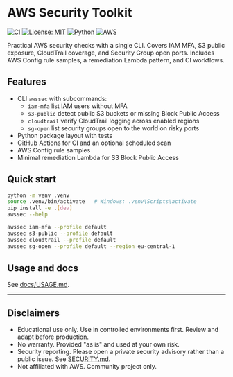 
# AWS Security Toolkit

[![CI](https://github.com/aleksandarnenov/aws-security-toolkit/actions/workflows/ci.yml/badge.svg)](https://github.com/<your-username>/aws-security-toolkit/actions/workflows/ci.yml)
[![License: MIT](https://img.shields.io/badge/License-MIT-blue.svg)](LICENSE)
[![Python](https://img.shields.io/badge/python-3.10%2B-blue.svg)](https://www.python.org/)
[![AWS](https://img.shields.io/badge/AWS-Security-orange.svg)](https://aws.amazon.com/security/)

Practical AWS security checks with a single CLI. Covers IAM MFA, S3 public exposure, CloudTrail coverage, and Security Group open ports. Includes AWS Config rule samples, a remediation Lambda pattern, and CI workflows.

## Features

- CLI `awssec` with subcommands:
  - `iam-mfa` list IAM users without MFA
  - `s3-public` detect public S3 buckets or missing Block Public Access
  - `cloudtrail` verify CloudTrail logging across enabled regions
  - `sg-open` list security groups open to the world on risky ports
- Python package layout with tests
- GitHub Actions for CI and an optional scheduled scan
- AWS Config rule samples
- Minimal remediation Lambda for S3 Block Public Access

## Quick start

```bash
python -m venv .venv
source .venv/bin/activate   # Windows: .venv\Scripts\activate
pip install -e .[dev]
awssec --help

awssec iam-mfa --profile default
awssec s3-public --profile default
awssec cloudtrail --profile default
awssec sg-open --profile default --region eu-central-1
```

## Usage and docs

See [docs/USAGE.md](docs/USAGE.md).

---

## Disclaimers

- Educational use only. Use in controlled environments first. Review and adapt before production.
- No warranty. Provided "as is" and used at your own risk.
- Security reporting. Please open a private security advisory rather than a public issue. See [SECURITY.md](SECURITY.md).
- Not affiliated with AWS. Community project only.
